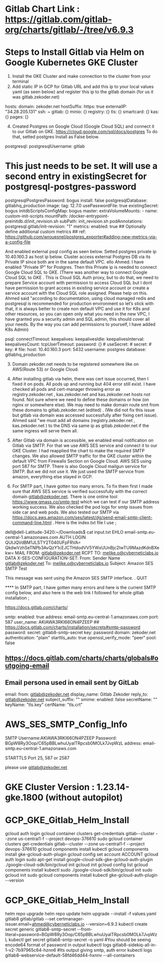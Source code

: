 # Gitlab Chart Link : https://gitlab.com/gitlab-org/charts/gitlab/-/tree/v6.9.3 
# Steps to Install Gitlab via Helm on Google Kubernetes GKE Cluster

1. Install the GKE Cluster and make connection to the cluster from your terminal
2. Add static IP in GCP for Gitlab URL and add this ip to your local values yaml (as seen below) and register this ip to the gitlab domain (for us it was gitlab.zekoder.net)

  hosts:
    domain: zekoder.net
    hostSuffix:
    https: true
    externalIP: "34.28.205.131"
    ssh: ~
    gitlab: {}
    minio: {}
    registry: {}
    tls: {}
    smartcard: {}
    kas: {}
    pages: {}

4. Created Postgres on Google Cloud (Google Cloud SQL) and connect it to our Gitlab on GKE. https://cloud.google.com/sql/docs/postgres To do that, setted postgres Install as False below.

postgresql:
  postgresqlUsername: gitlab
  # This just needs to be set. It will use a second entry in existingSecret for postgresql-postgres-password
  postgresqlPostgresPassword: bogus
  install: false
  postgresqlDatabase: gitlabhq_production
  image:
    tag: 12.7.0
  usePasswordFile: true
  existingSecret: bogus
  initdbScriptsConfigMap: bogus
  master:
    extraVolumeMounts:
      - name: custom-init-scripts
        mountPath: /docker-entrypoint-preinitdb.d/init_revision.sh
        subPath: init_revision.sh
    podAnnotations:
      postgresql.gitlab/init-revision: "1"
  metrics:
    enabled: true
    ## Optionally define additional custom metrics
    ## ref: https://github.com/wrouesnel/postgres_exporter#adding-new-metrics-via-a-config-file
    
    
And enabled external psql config as seen below.  Setted postgres private ip 10.40.160.3 as host ip below. Cluster access external Postgres DB via its Private IP since both are in the same default VPC. ello Ahmed. I have enabled "Private IP" for Postgres. Then this Private ip is needed to connect Google Cloud SQL to GKE. (There was another way to connect Google Cloud SQL to GKE . This is Cloud SQL Auth proxy, but to do that, we need to prepare Service account with permission to access Cloud SQL  but I dont have permission  to grant access in existing service account or create a service account with the Cloud SQL role assigned. Please help on this. Ahmed said "according to documentation, using cloud managed redis and postgresql is recommended for production environment so let’s stick with that, it is always better to create non default VPC and use it for K8s and other resources, so you can open only what you need in the new VPC, I have granted you a security admin and SQL admin, this should cover all your needs. By the way you can add permissions to yourself, I have added K8s Admin)


  psql:
    connectTimeout:
    keepalives:
    keepalivesIdle:
    keepalivesInterval:
    keepalivesCount:
    tcpUserTimeout:
    password: {}
      # useSecret:
      # secret:
      # key:
      # file:
    host: 10.40.160.3
    port: 5432
    username: postgres
    database: gitlabhq_production


3. Domain zekoder.net needs to be registered somewhere like on AWS(Route 53) or Google Cloud.
4. After installing gitlab via helm, there was cert issue occurred, then I fixed it on pods. All pods up and running but 404 error still exist. I have checked all pods and cert-manager throwing error as  registry.zekoder.net ,  kas.zekoder.net and  kas.zekoder.net hosts not found. Not sure where we need to define these domains or how (on nginx or somewhere else). We may need to make domain route smt from these domains to gitlab.zekoder.net (edited) . (We did not fix this issue but gitlab via domain was accessed successfully after fixing cert issue). Ahmed said "we must add all domains (registry.zekoder.net ,  kas.zekoder.net ) to the DNS  via same ip as gitlab.zekoder.net if the same ingress will serve them all.
5. After Gitlab via domain is accessible, we enabled email notification on Gitlab via SMTP. For that we use AWS SES service and connect it to our GKE Cluster. I had reapplied the chart to make the required SMTP changes. We also allowed SMTP traffic for the GKE cluster within the default VPC from Firewalls Section on Google Cloud. AWS SES using port 587 for SMTP. There is also Google Cloud mailgun service for SMTP. But we did not use it. We just used the SMTP service from amazon, everything else stayed in GCP.

6. For SMTP part, I have gotten too many errors. To fix them first I made sure that AWS SES service is verified successfully with the correct domain gitlab@zekoder.net. There is one online tool https://www.gmass.co/smtp-test which we can test if our SMTP address working success. We also checked the pod logs for smtp issues from side car and web pods. We also tested our SMTP via  https://docs.aws.amazon.com/ses/latest/dg/send-email-smtp-client-command-line.html . Here is the index.txt file I use ;


dell@dell-Latitude-3420:~/Downloads$ cat input.txt 
EHLO email-smtp.eu-central-1.amazonaws.com
AUTH LOGIN
QUtJQVdBM1JLSTY2T040UFpFRVA=
QkdwVzhSeTNPb3AvQzY1cEJCTHdodVV5YWxUUnBjc2IwTU9MazdKdnBXekw=
MAIL FROM: gitlab@zekoder.net
RCPT TO: melike.o@cyberneticlabs.io
DATA
X-SES-CONFIGURATION-SET:
From: Sender Name <gitlab@zekoder.net>
To: melike.o@cyberneticlabs.io
Subject: Amazon SES SMTP Test

This message was sent using the Amazon SES SMTP interface.
.
QUIT

**** In SMTP part, I have gotten many errors and here is the current SMTP config below, and also here is the web link I followed for whole gitlab installation ;

https://docs.gitlab.com/charts/

  smtp:
    enabled: true
    address: email-smtp.eu-central-1.amazonaws.com
    port: 587
    user_name: AKIAWA3RKI66ON4PZEEP
    ## https://docs.gitlab.com/charts/installation/secrets#smtp-password
    password:
      secret: gitlab8-smtp-secret
      key: password
    domain: zekoder.net
    authentication: "plain"
    starttls_auto: true
    openssl_verify_mode: "peer"
    pool: false

  ## https://docs.gitlab.com/charts/charts/globals#outgoing-email
  ## Email persona used in email sent by GitLab
  email:
    from: gitlab@zekoder.net
    display_name: Gitlab Zekoder
    reply_to: gitlab@zekoder.net
    subject_suffix: ""
    smime:
      enabled: false
      secretName: ""
      keyName: "tls.key"
      certName: "tls.crt"


# AWS_SES_SMTP_Config_Info

SMTP 
Username:AKIAWA3RKI66ON4PZEEP
Password: BGpW8Ry3Oop/C65pBBLwhuUyalTRpcsb0MOLk7JvpWzL
address: email-smtp.eu-central-1.amazonaws.com

STARTTLS Port
25, 587 or 2587

please use gitlab@zekoder.net


# GKE Cluster Version : 1.23.14-gke.1800 (without autopilot)

# GCP_GKE_Gitlab_Helm_Install

gcloud auth login
gcloud container clusters get-credentials gitlab--cluster --zone us-central1-f --project devops-376610
sudo gcloud container clusters get-credentials gitlab--cluster --zone us-central1-f --project devops-376610
gcloud components install kubectl
gcloud components install gke-gcloud-auth-plugin
gcloud config set account ACCOUNT
gcloud auth login
sudo apt-get install google-cloud-sdk-gke-gcloud-auth-plugin
./google-cloud-sdk/bin/gcloud init
gcloud init
gcloud config list
gcloud components install kubectl
sudo ./google-cloud-sdk/bin/gcloud init
sudo gcloud init
sudo gcloud components install kubectl
gke-gcloud-auth-plugin --version


# GCP_GKE_Gitlab_Helm_Install


helm repo upgrade
helm repo update
helm upgrade --install -f values.yaml gitlab8 gitlab/gitlab --set certmanager-issuer.email=ahmed@cyberneticlabs.io --version=6.9.3
kubectl create secret generic gitlab8-smtp-secret --from-literal=password=BGpW8Ry3Oop/C65pBBLwhuUyalTRpcsb0MOLk7JvpWzL
kubectl get secret gitlab8-smtp-secret -o yaml  #You should be seeing encode64 format of password in output
kubectl logs gitlab8-sidekiq-all-in-1-v2-7b97965c64-hznn6   #Its output giving smtp, auth error
kubectl logs gitlab8-webservice-default-58fd46dd44-hxnnv --all-containers

